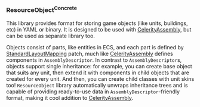 ### ResourceObject<sup>Concrete</sup>

This library provides format for storing game objects (like units, buildings, etc) in YAML or binary. It is designed
to be used with [CelerityAssembly](../CelerityAssembly/README.md), but can be used as separate library too.

Objects consist of parts, like entities in ECS, and each part is defined by
[StandardLayoutMapping](../StandardLayoutMapping/README.md) patch, much like
[CelerityAssembly](../CelerityAssembly/README.md) defines components in `AssemblyDescriptor`. In contrast to 
`AssemblyDescriptor`s, objects support single inheritance: for example, you can create base object that suits any unit, 
then extend it with components in child objects that are created for every unit. And then, you can create child classes
with unit skins too! `ResourceObject` library automatically unwraps inheritance trees and is capable of providing 
ready-to-use data in `AssemblyDescriptor`-friendly format, making it cool addition to
[CelerityAssembly](../CelerityAssembly/README.md).
